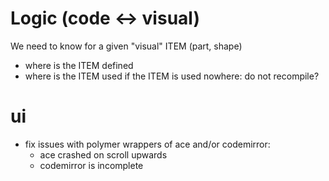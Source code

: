 
Logic (code <-> visual)
=======================

We need to know for a given "visual" ITEM (part, shape)
- where is the ITEM  defined
- where is the ITEM used
if the ITEM is used nowhere: do not recompile? 

ui
=======================
- fix issues with polymer wrappers of ace and/or codemirror:
  - ace crashed on scroll upwards
  - codemirror is incomplete
